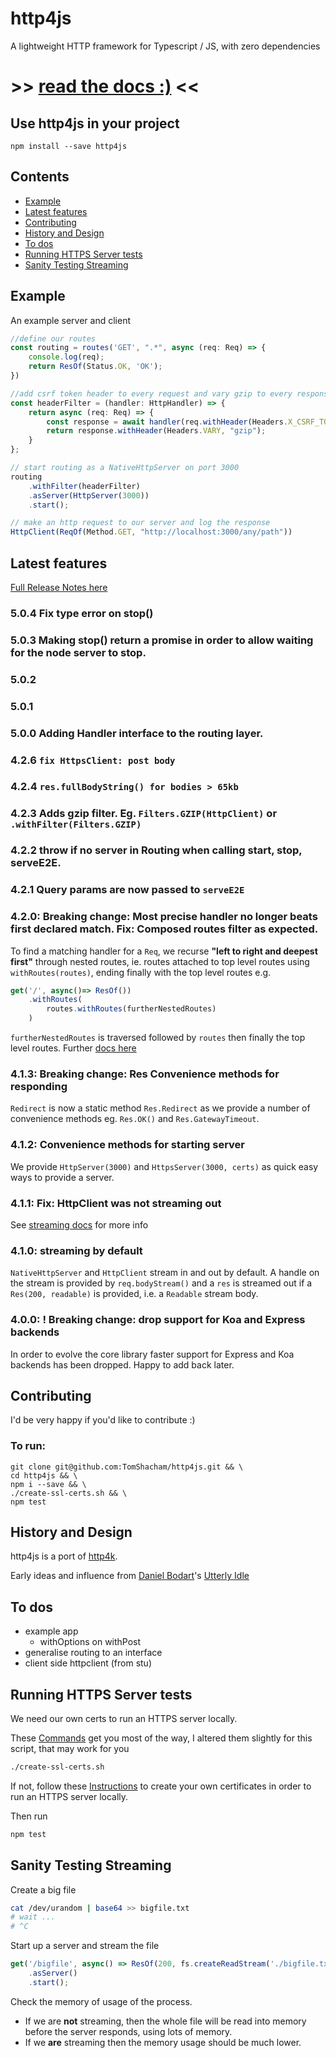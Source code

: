 # http4js

A lightweight HTTP framework for Typescript / JS, with zero dependencies

# >> [read the docs :)](https://tomshacham.github.io/http4js/) <<

## Use http4js in your project

```
npm install --save http4js
```

## Contents 

- [Example](https://github.com/tomshacham/http4js#example)
- [Latest features](https://github.com/tomshacham/http4js#latest-features)
- [Contributing](https://github.com/tomshacham/http4js#contributing)
- [History and Design](https://github.com/tomshacham/http4js#history-and-design)
- [To dos](https://github.com/tomshacham/http4js#to-dos)
- [Running HTTPS Server tests](https://github.com/tomshacham/http4js#running-https-server-tests)
- [Sanity Testing Streaming](https://github.com/tomshacham/http4js#sanity-testing-streaming)

## Example

An example server and client

```typescript
//define our routes
const routing = routes('GET', ".*", async (req: Req) => {
    console.log(req);
    return ResOf(Status.OK, 'OK');
})

//add csrf token header to every request and vary gzip to every response
const headerFilter = (handler: HttpHandler) => {
    return async (req: Req) => {
        const response = await handler(req.withHeader(Headers.X_CSRF_TOKEN, Math.random()))
        return response.withHeader(Headers.VARY, "gzip");
    }
};

// start routing as a NativeHttpServer on port 3000
routing
    .withFilter(headerFilter)
    .asServer(HttpServer(3000))
    .start();

// make an http request to our server and log the response
HttpClient(ReqOf(Method.GET, "http://localhost:3000/any/path"))
```

## Latest features

[Full Release Notes here](https://tomshacham.github.io/http4js/Release-notes/#release-notes)

### 5.0.4 Fix type error on stop()

### 5.0.3 Making stop() return a promise in order to allow waiting for the node server to stop.

### 5.0.2 

### 5.0.1 

### 5.0.0 Adding Handler interface to the routing layer.

### 4.2.6 `fix HttpsClient: post body`

### 4.2.4 `res.fullBodyString() for bodies > 65kb`

### 4.2.3 Adds gzip filter. Eg. `Filters.GZIP(HttpClient)` or `.withFilter(Filters.GZIP)`

### 4.2.2 throw if no server in Routing when calling start, stop, serveE2E.

### 4.2.1 Query params are now passed to `serveE2E`

### 4.2.0: Breaking change: Most precise handler no longer beats first declared match. Fix: Composed routes filter as expected.

To find a matching handler for a `Req`, we recurse **"left to right and deepest 
first"** through nested routes, ie. routes attached to top level routes 
using `withRoutes(routes)`, ending finally with the top level routes e.g.

```typescript
get('/', async()=> ResOf())
    .withRoutes(
        routes.withRoutes(furtherNestedRoutes)
    )
```

`furtherNestedRoutes` is traversed followed by `routes` then finally the top 
 level routes. 
 Further [docs here](https://tomshacham.github.io/http4js/Routing-api/#matching-handler-path)


### 4.1.3: Breaking change: Res Convenience methods for responding

`Redirect` is now a static method `Res.Redirect` as we provide a number of 
convenience methods eg. `Res.OK()` and `Res.GatewayTimeout`.

### 4.1.2: Convenience methods for starting server

We provide `HttpServer(3000)` and `HttpsServer(3000, certs)` as quick easy ways to provide a server.

### 4.1.1: Fix: HttpClient was not streaming out

See [streaming docs](https://tomshacham.github.io/http4js/Request-and-response-api/#streaming) for more info

### 4.1.0: streaming by default

`NativeHttpServer` and `HttpClient` stream in and out by default. A handle on 
the stream is provided by `req.bodyStream()` and a `res` is streamed out if
a `Res(200, readable)` is provided, i.e. a `Readable` stream body.

### 4.0.0: ! Breaking change: drop support for Koa and Express backends
  
In order to evolve the core library faster support for Express and Koa backends
has been dropped. Happy to add back later.

## Contributing

I'd be very happy if you'd like to contribute :)

### To run:

```
git clone git@github.com:TomShacham/http4js.git && \ 
cd http4js && \
npm i --save && \
./create-ssl-certs.sh && \
npm test
```

## History and Design

http4js is a port of [http4k](https://github.com/http4k/http4k).

Early ideas and influence from [Daniel Bodart](https://github.com/bodar)'s [Utterly Idle](https://github.com/bodar/utterlyidle)


## To dos

- example app
    - withOptions on withPost
- generalise routing to an interface
- client side httpclient (from stu)
  
## Running HTTPS Server tests

We need our own certs to run an HTTPS server locally.

These [Commands](https://github.com/Daplie/nodejs-self-signed-certificate-example/blob/master/make-root-ca-and-certificates.sh) 
get you most of the way, I altered them slightly for this script, that may work for you 

```bash
./create-ssl-certs.sh
```

If not, follow these [Instructions](https://stackoverflow.com/questions/19665863/how-do-i-use-a-self-signed-certificate-for-a-https-node-js-server)
to create your own certificates in order to run an HTTPS server locally.

Then run 

```bash
npm test
```

## Sanity Testing Streaming

Create a big file 

```bash
cat /dev/urandom | base64 >> bigfile.txt
# wait ...
# ^C
```

Start up a server and stream the file 

```typescript
get('/bigfile', async() => ResOf(200, fs.createReadStream('./bigfile.txt')))
    .asServer()
    .start();
```

Check the memory of usage of the process. 
- If we are **not** streaming, then the whole
file will be read into memory before the server responds, using lots of memory. 
- If we **are** streaming then the memory usage should be much lower. 
